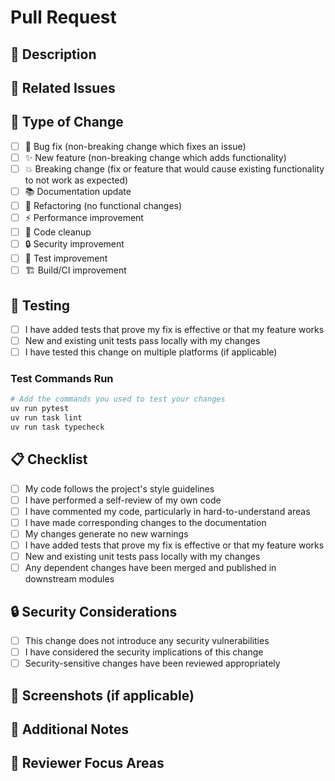 # Pull Request

## 📝 Description

<!-- Provide a brief description of the changes in this PR -->

## 🔗 Related Issues

<!-- Link to any related issues using "Fixes #123" or "Closes #123" -->

## 🧪 Type of Change

<!-- Mark the relevant option with an "x" -->

- [ ] 🐛 Bug fix (non-breaking change which fixes an issue)
- [ ] ✨ New feature (non-breaking change which adds functionality)
- [ ] 💥 Breaking change (fix or feature that would cause existing functionality to not work as expected)
- [ ] 📚 Documentation update
- [ ] 🔧 Refactoring (no functional changes)
- [ ] ⚡ Performance improvement
- [ ] 🧹 Code cleanup
- [ ] 🔒 Security improvement
- [ ] 🧪 Test improvement
- [ ] 🏗️ Build/CI improvement

## 🧪 Testing

<!-- Describe the tests you ran and how to reproduce them -->

- [ ] I have added tests that prove my fix is effective or that my feature works
- [ ] New and existing unit tests pass locally with my changes
- [ ] I have tested this change on multiple platforms (if applicable)

### Test Commands Run

```bash
# Add the commands you used to test your changes
uv run pytest
uv run task lint
uv run task typecheck
```

## 📋 Checklist

<!-- Mark completed items with an "x" -->

- [ ] My code follows the project's style guidelines
- [ ] I have performed a self-review of my own code
- [ ] I have commented my code, particularly in hard-to-understand areas
- [ ] I have made corresponding changes to the documentation
- [ ] My changes generate no new warnings
- [ ] I have added tests that prove my fix is effective or that my feature works
- [ ] New and existing unit tests pass locally with my changes
- [ ] Any dependent changes have been merged and published in downstream modules

## 🔒 Security Considerations

<!-- If your changes have security implications, describe them here -->

- [ ] This change does not introduce any security vulnerabilities
- [ ] I have considered the security implications of this change
- [ ] Security-sensitive changes have been reviewed appropriately

## 📸 Screenshots (if applicable)

<!-- Add screenshots to help explain your changes -->

## 📝 Additional Notes

<!-- Add any additional notes, concerns, or context for reviewers -->

## 🎯 Reviewer Focus Areas

<!-- Highlight specific areas where you'd like reviewer attention -->

<!-- 
Thank you for contributing to Gopher MCP Server! 🎉
Your contribution helps make this project better for everyone.
-->
